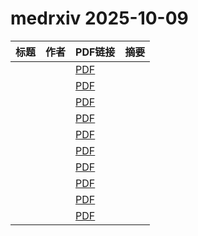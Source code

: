 # medrxiv 2025-10-09

| 标题 | 作者 | PDF链接 |  摘要 |
|------|------|--------|------|
|  |  | [PDF](https://doi.org/10.1101/2025.10.06.25337244) |  |
|  |  | [PDF](https://doi.org/10.1101/2025.10.06.25335371) |  |
|  |  | [PDF](https://doi.org/10.1101/2025.10.07.25337500) |  |
|  |  | [PDF](https://doi.org/10.1101/2025.10.03.25337290) |  |
|  |  | [PDF](https://doi.org/10.1101/2025.05.28.25328541) |  |
|  |  | [PDF](https://doi.org/10.1101/2025.09.20.25336187) |  |
|  |  | [PDF](https://doi.org/10.1101/2025.04.04.25325235) |  |
|  |  | [PDF](https://doi.org/10.1101/2025.07.29.25332287) |  |
|  |  | [PDF](https://doi.org/10.1101/2024.04.15.24305820) |  |
|  |  | [PDF](https://doi.org/10.1101/2025.10.04.25337307) |  |
